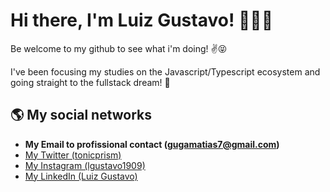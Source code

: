 # Hi there, I'm Luiz Gustavo! 👋👨‍💻
Be welcome to my github to see what i'm doing! ✌️😝

I've been focusing my studies on the Javascript/Typescript ecosystem and going straight to the fullstack dream! 🙏 
## 🌎 My social networks
- **My Email to profissional contact (gugamatias7@gmail.com)**
- [My Twitter (tonicprism)](https://twitter.com/tonicprism)
- [My Instagram (lgustavo1909)](https://www.instagram.com/lgustavo1909/)
- [My LinkedIn (Luiz Gustavo)](https://www.linkedin.com/in/luiz-matias-56146b1a5/)


<!--
**tonicprism/tonicprism** is a ✨ _special_ ✨ repository because its `README.md` (this file) appears on your GitHub profile.

Here are some ideas to get you started:

- 🔭 I’m currently working on ...
- 🌱 I’m currently learning ...
- 👯 I’m looking to collaborate on ...
- 🤔 I’m looking for help with ...
- 💬 Ask me about ...
- 📫 How to reach me: ...
- 😄 Pronouns: ...
- ⚡ Fun fact: ...
-->
